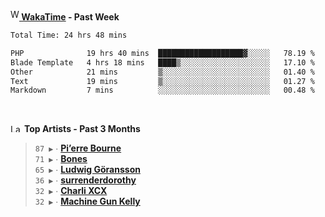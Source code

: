 <img src="https://github.com/dxnter/dxnter/assets/17434202/67b21fa4-d36d-46f9-9dec-f23d976b00ef" alt="WakaTime Logo" width="14" height="18"/><a href="https://wakatime.com/@dxnter" target="_blank"><strong> WakaTime</strong></a><strong> - Past Week</strong>

<!--START_SECTION:waka-->

```txt
Total Time: 24 hrs 48 mins

PHP              19 hrs 40 mins  ███████████████████▓░░░░░   78.19 %
Blade Template   4 hrs 18 mins   ████▒░░░░░░░░░░░░░░░░░░░░   17.10 %
Other            21 mins         ▒░░░░░░░░░░░░░░░░░░░░░░░░   01.40 %
Text             19 mins         ▒░░░░░░░░░░░░░░░░░░░░░░░░   01.27 %
Markdown         7 mins          ░░░░░░░░░░░░░░░░░░░░░░░░░   00.48 %
```

<!--END_SECTION:waka-->

<br/>

<!--START_LASTFM_ARTISTS:{"period": "3month", "rows": 6}-->
<a href="https://last.fm" target="_blank"><img src="https://user-images.githubusercontent.com/17434202/215290617-e793598d-d7c9-428f-9975-156db1ba89cc.svg" alt="Last.fm Logo" width="18" height="13"/></a> **Top Artists - Past 3 Months**

> `87 ▶️` ∙ **[Pi’erre Bourne](https://www.last.fm/music/Pi%E2%80%99erre+Bourne)**<br/>
> `71 ▶️` ∙ **[Bones](https://www.last.fm/music/Bones)**<br/>
> `65 ▶️` ∙ **[Ludwig Göransson](https://www.last.fm/music/Ludwig+G%C3%B6ransson)**<br/>
> `36 ▶️` ∙ **[surrenderdorothy](https://www.last.fm/music/surrenderdorothy)**<br/>
> `32 ▶️` ∙ **[Charli XCX](https://www.last.fm/music/Charli+XCX)**<br/>
> `32 ▶️` ∙ **[Machine Gun Kelly](https://www.last.fm/music/Machine+Gun+Kelly)**<br/>
<!--END_LASTFM_ARTISTS-->
